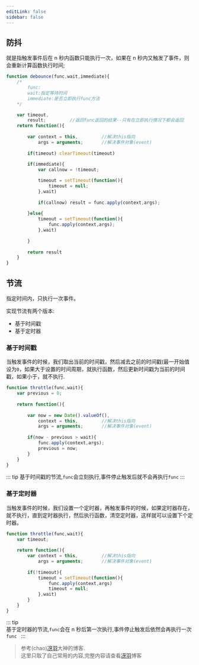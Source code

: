 ```yaml
---
editLink: false
sidebar: false
---
```

## 防抖
就是指触发事件后在 n 秒内函数只能执行一次，如果在 n 秒内又触发了事件，则会重新计算函数执行时间;

```javascript
function debounce(func,wait,immediate){
    /*  
        func:
        wait:指定等待时间
        immediate:是否立即执行func方法
    */

    var timeout,
        result;         //返回func返回的结果--只有在立即执行情况下都会返回
    return function(){
    
        var context = this,         //解决this指向
            args = arguments;       //解决事件对象(event)
            
        if(timeout) clearTimeout(timeout)
        
        if(immediate){
            var callnow = !timeout;

            timeout = setTimeout(function(){
                timeout = null;
            },wait)
            
            if(callnow) result = func.apply(context,args);
            
        }else{
            timeout = setTimeout(function(){
                func.apply(context,args);
            },wait)
            
        }
        
        return result
    }
}
```

## 节流
指定时间内，只执行一次事件。  

实现节流有两个版本:
- 基于时间戳
- 基于定时器

### 基于时间戳
当触发事件的时候，我们取出当前的时间戳，然后减去之前的时间戳(最一开始值设为`0`，如果大于设置的时间周期，就执行函数，然后更新时间戳为当前的时间戳，如果小于，就不执行.

```javascript
function throttle(func,wait){
    var previous = 0;
    
    return function(){
    
        var now = new Date().valueOf(),
            context = this,         //解决this指向
            args = arguments;       //解决事件对象(event)
            
        if(now - previous > wait){
            func.apply(context,args);
            previous = now;
        }
    }
}
```
::: tip 
基于时间戳的节流,`func`会立刻执行,事件停止触发后就不会再执行`func`
:::

### 基于定时器
当触发事件的时候，我们设置一个定时器，再触发事件的时候，如果定时器存在，就不执行，直到定时器执行，然后执行函数，清空定时器，这样就可以设置下个定时器。

```javascript
function throttle(func,wait){
    var timeout;
    
    return function(){
        var context = this,         //解决this指向
            args = arguments;       //解决事件对象(event)
        
        if(!timeout){
            timeout = setTimeout(function(){
                func.apply(context,args)
                timeout = null;
            },wait)
        }
    }
}
```
::: tip  
基于定时器的节流,`func`会在 n 秒后第一次执行,事件停止触发后依然会再执行一次`func `
:::

> 参考(chao)[冴羽](https://github.com/mqyqingfeng/Blog/issues/22)大神的博客.  
> 这里只取了自己常用的内容,完整内容请查看[冴羽](https://github.com/mqyqingfeng/Blog/issues/22)博客